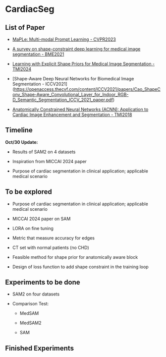 # CardiacSeg


## List of Paper

- [MaPLe: Multi-modal Prompt Learning - CVPR2023](https://openaccess.thecvf.com/content/CVPR2023/papers/Khattak_MaPLe_Multi-Modal_Prompt_Learning_CVPR_2023_paper.pdf)

- [A survey on shape-constraint deep learning for medical image segmentation - BME2021](https://arxiv.org/abs/2101.07721)

- [Learning with Explicit Shape Priors for Medical  Image Segmentation - TMI2024](https://arxiv.org/pdf/2303.17967)

- [Shape-Aware Deep Neural Networks for Biomedical Image Segmentation - ICCV2021] (https://openaccess.thecvf.com/content/ICCV2021/papers/Cao_ShapeConv_Shape-Aware_Convolutional_Layer_for_Indoor_RGB-D_Semantic_Segmentation_ICCV_2021_paper.pdf)

- [Anatomically Constrained Neural Networks (ACNN): Application to Cardiac Image Enhancement and Segmentation - TMI2018](https://ieeexplore.ieee.org/stamp/stamp.jsp?tp=&arnumber=8051114)




## Timeline

**Oct/30 Update:**

- Results of SAM2 on 4 datasets

- Inspiration from MICCAI 2024 paper

- Purpose of cardiac segmentation in clinical application; applicable medical scenario


## To be explored

- Purpose of cardiac segmentation in clinical application; applicable medical scenario

- MICCAI 2024 paper on SAM

- LORA on fine tuning

- Metric that measure accuracy for edges

- CT set with normal patients (no CHD)

- Feasible method for shape prior for anatomically aware block

- Design of loss function to add shape constraint in the training loop


## Experiments to be done

- SAM2 on four datasets

- Comparison Test:

	- MedSAM
	
	- MedSAM2
	
	- SAM



## Finished Experiments
